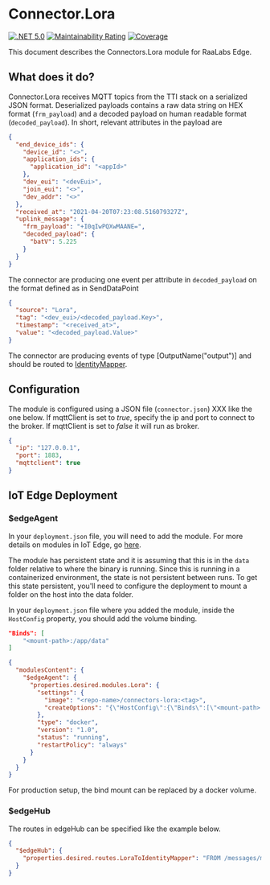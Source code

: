 # Connector.Lora

[![.NET 5.0](https://github.com/RaaLabs/Connectors.Lora/actions/workflows/dotnet-core.yml/badge.svg)](https://github.com/RaaLabs/Connectors.Lora/actions/workflows/dotnet-core.yml)
[![Maintainability Rating](https://sonarcloud.io/api/project_badges/measure?project=RaaLabs_Connectors.Lora&metric=sqale_rating)](https://sonarcloud.io/dashboard?id=RaaLabs_Connectors.Lora)
[![Coverage](https://sonarcloud.io/api/project_badges/measure?project=RaaLabs_Connectors.Lora&metric=coverage)](https://sonarcloud.io/dashboard?id=RaaLabs_Connectors.Lora)


This document describes the Connectors.Lora module for RaaLabs Edge.

## What does it do?

Connector.Lora receives MQTT topics from the TTI stack on a serialized JSON format. Deserialized payloads contains a raw data string on HEX format (`frm_payload`) and a decoded payload on human readable format (`decoded_payload`). In short, relevant attributes in the payload are

```json
{
  "end_device_ids": {
    "device_id": "<>",
    "application_ids": {
      "application_id": "<appId>"
    },
    "dev_eui": "<devEui>",
    "join_eui": "<>",
    "dev_addr": "<>"
  },
  "received_at": "2021-04-20T07:23:08.516079327Z",
  "uplink_message": {
    "frm_payload": "+I0qIwPQXwMAANE=",
    "decoded_payload": {
      "batV": 5.225
    }
  }
}
```

The connector are producing one event per attribute in `decoded_payload` on the format defined as in SendDataPoint

```json
{
  "source": "Lora",
  "tag": "<dev_eui>/<decoded_payload.Key>",
  "timestamp": "<received_at>",
  "value": "<decoded_payload.Value>"
}
```

The connector are producing events of type [OutputName("output")] and should be routed to [IdentityMapper](https://github.com/RaaLabs/IdentityMapper).

## Configuration

The module is configured using a JSON file (`connector.json`) XXX like the one below. If mqttClient is set to _true_, specify the ip and port to connect to the broker. If mqttClient is set to _false_ it will run as broker.

```json
{
  "ip": "127.0.0.1",
  "port": 1883,
  "mqttclient": true
}
```

## IoT Edge Deployment

### $edgeAgent

In your `deployment.json` file, you will need to add the module. For more details on modules in IoT Edge, go [here](https://docs.microsoft.com/en-us/azure/iot-edge/module-composition).

The module has persistent state and it is assuming that this is in the `data` folder relative to where the binary is running.
Since this is running in a containerized environment, the state is not persistent between runs. To get this state persistent, you'll
need to configure the deployment to mount a folder on the host into the data folder.

In your `deployment.json` file where you added the module, inside the `HostConfig` property, you should add the
volume binding.

```json
"Binds": [
    "<mount-path>:/app/data"
]
```

```json
{
  "modulesContent": {
    "$edgeAgent": {
      "properties.desired.modules.Lora": {
        "settings": {
          "image": "<repo-name>/connectors-lora:<tag>",
          "createOptions": "{\"HostConfig\":{\"Binds\":[\"<mount-path>:/app/data\"]}}"
        },
        "type": "docker",
        "version": "1.0",
        "status": "running",
        "restartPolicy": "always"
      }
    }
  }
}
```

For production setup, the bind mount can be replaced by a docker volume.

### $edgeHub

The routes in edgeHub can be specified like the example below.

```json
{
  "$edgeHub": {
    "properties.desired.routes.LoraToIdentityMapper": "FROM /messages/modules/Lora/outputs/output INTO BrokeredEndpoint(\"/modules/IdentityMapper/inputs/events\")"
  }
}
```
